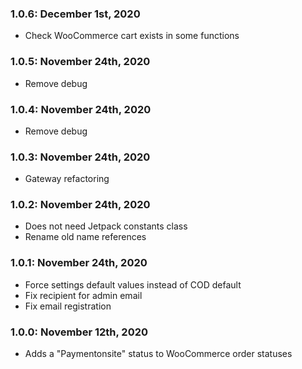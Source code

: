 ### 1.0.6: December 1st, 2020
* Check WooCommerce cart exists in some functions

### 1.0.5: November 24th, 2020
* Remove debug

### 1.0.4: November 24th, 2020
* Remove debug

### 1.0.3: November 24th, 2020
* Gateway refactoring

### 1.0.2: November 24th, 2020
* Does not need Jetpack constants class
* Rename old name references

### 1.0.1: November 24th, 2020
* Force settings default values instead of COD default
* Fix recipient for admin email
* Fix email registration

### 1.0.0: November 12th, 2020
* Adds a "Paymentonsite" status to WooCommerce order statuses